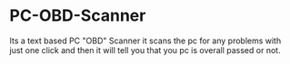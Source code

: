 # PC-OBD-Scanner
Its a text based PC "OBD" Scanner it scans the pc for any problems with just one click and then it will tell you that you pc is overall passed or not.
